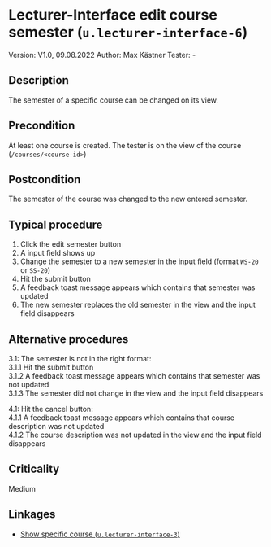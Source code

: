 # Lecturer-Interface edit course semester (`u.lecturer-interface-6`)


Version: V1.0, 09.08.2022
Author: Max Kästner
Tester: -

## Description

The semester of a specific course can be changed on its view.

## Precondition

At least one course is created. The tester is on the view of the course (`/courses/<course-id>`)

## Postcondition

The semester of the course was changed to the new entered semester.

## Typical procedure

1. Click the edit semester button
2. A input field shows up
3. Change the semester to a new semester in the input field (format `WS-20` or `SS-20`)
4. Hit the submit button
5. A feedback toast message appears which contains that semester was updated
6. The new semester replaces the old semester in the view and the input field disappears

## Alternative procedures

3.1: The semester is not in the right format: \
    3.1.1 Hit the submit button \
    3.1.2 A feedback toast message appears which contains that semester was not updated \
    3.1.3 The semester did not change in the view and the input field disappears

4.1: Hit the cancel button: \
    4.1.1 A feedback toast message appears which contains that course description was not updated \
    4.1.2 The course description was not updated in the view and the input field disappears 

## Criticality

Medium

## Linkages

- [Show specific course (`u.lecturer-interface-3`)](u-lecturer-interface-03-show-specific-course.md)